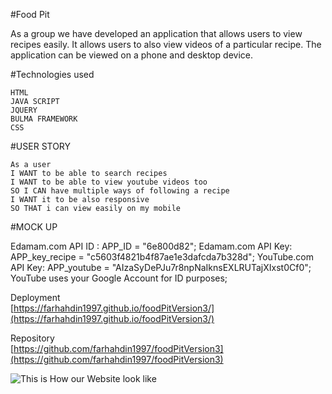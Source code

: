 


#Food Pit

As a group we have developed an application that allows users to view recipes easily. It allows users to also view videos of a particular recipe. The application can be viewed on a phone and desktop device.

#Technologies used

```
HTML
JAVA SCRIPT
JQUERY
BULMA FRAMEWORK
CSS

```

#USER STORY
```
As a user 
I WANT to be able to search recipes 
I WANT to be able to view youtube videos too
SO I CAN have multiple ways of following a recipe
I WANT it to be also responsive
SO THAT i can view easily on my mobile 

```

#MOCK UP

 Edamam.com API ID :  APP_ID = "6e800d82";
 Edamam.com API Key:  APP_key_recipe = "c5603f4821b4f87ae1e3dafcda7b328d";
 YouTube.com API Key: APP_youtube = "AIzaSyDePJu7r8npNaIknsEXLRUTajXIxst0Cf0";
 YouTube uses your Google Account for ID purposes;


Deployment <br>
 [https://farhahdin1997.github.io/foodPitVersion3/](https://farhahdin1997.github.io/foodPitVersion3/)

Repository <br>
[https://github.com/farhahdin1997/foodPitVersion3](https://github.com/farhahdin1997/foodPitVersion3)

![This is How our Website look like ](images/food-pit-img.png)

